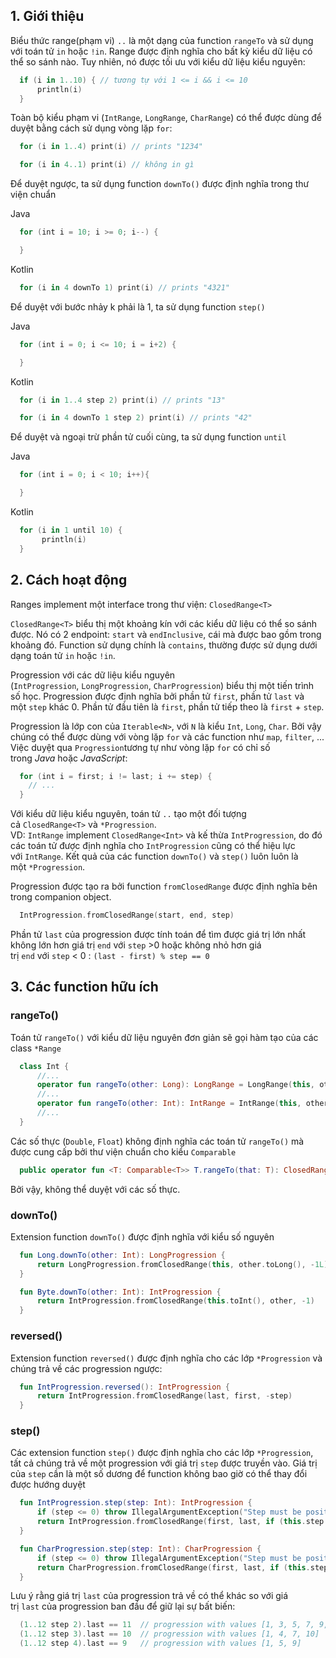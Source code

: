 1\. Giới thiệu
--------------

Biểu thức range(phạm vi) `..` là một dạng của function `rangeTo` và sử dụng với toán tử `in` hoặc `!in`. Range được định nghĩa cho bất kỳ kiểu dữ liệu có thể so sánh nào. Tuy nhiên, nó được tối ưu với kiểu dữ liệu kiểu nguyên:

```kotlin
  if (i in 1..10) { // tương tự với 1 <= i && i <= 10
      println(i)
  }

```

Toàn bộ kiểu phạm vi (`IntRange`, `LongRange`, `CharRange`) có thể được dùng để duyệt bằng cách sử dụng vòng lặp `for`:

```kotlin
  for (i in 1..4) print(i) // prints "1234"

  for (i in 4..1) print(i) // không in gì

```

Để duyệt ngược, ta sử dụng function `downTo()` được định nghĩa trong thư viện chuẩn

Java

```kotlin
  for (int i = 10; i >= 0; i--) {

  }

```

Kotlin

```kotlin
  for (i in 4 downTo 1) print(i) // prints "4321"

```

Để duyệt với bước nhảy k phải là 1, ta sử dụng function `step()`

Java

```kotlin
  for (int i = 0; i <= 10; i = i+2) {

  }

```

Kotlin

```kotlin
  for (i in 1..4 step 2) print(i) // prints "13"

  for (i in 4 downTo 1 step 2) print(i) // prints "42"

```

Để duyệt và ngoại trừ phần tử cuối cùng, ta sử dụng function `until`

Java

```kotlin
  for (int i = 0; i < 10; i++){

  }

```

Kotlin

```kotlin
  for (i in 1 until 10) {
       println(i)
  }

```

2\. Cách hoạt động
------------------------------------------------------------------------------------------------------------------

Ranges implement một interface trong thư viện: `ClosedRange<T>`

`ClosedRange<T>` biểu thị một khoảng kín với các kiểu dữ liệu có thể so sánh được. Nó có 2 endpoint: `start` và `endInclusive`, cái mà được bao gồm trong khoảng đó. Function sử dụng chính là `contains`, thường được sử dụng dưới dạng toán tử `in` hoặc `!in`.

Progression với các dữ liệu kiểu nguyên (`IntProgression`, `LongProgression`, `CharProgression`) biểu thị một tiến trình số học. Progression được định nghĩa bởi phần tử `first`, phần tử `last` và một `step` khác 0. Phần tử đầu tiên là `first`, phần tử tiếp theo là `first` + `step`.

Progression là lớp con của `Iterable<N>`, với `N` là kiểu `Int`, `Long`, `Char`. Bởi vậy chúng có thể được dùng với vòng lặp `for` và các function như `map`, `filter`, ... Việc duyệt qua `Progression`tương tự như vòng lặp `for` có chỉ số trong *Java* hoặc *JavaScript*:

```kotlin
  for (int i = first; i != last; i += step) {
    // ...
  }

```

Với kiểu dữ liệu kiểu nguyên, toán tử `..` tạo một đối tượng cả `ClosedRange<T>` và `*Progression`. VD: `IntRange` implement `ClosedRange<Int>` và kế thừa `IntProgression`, do đó các toán tử được định nghĩa cho `IntProgression` cũng có thể hiệu lực với `IntRange`. Kết quả của các function `downTo()` và `step()` luôn luôn là một `*Progression`.

Progression được tạo ra bởi function `fromClosedRange` được định nghĩa bên trong companion object.

```kotlin
  IntProgression.fromClosedRange(start, end, step)

```

Phần tử `last` của progression được tính toán để tìm được giá trị lớn nhất không lớn hơn giá trị `end` với `step` >0 hoặc không nhỏ hơn giá trị `end` với `step` < 0 : `(last - first) % step == 0`

3\. Các function hữu ích
----------------------------------------------------------------------------------------------------------------------

### rangeTo()

Toán tử `rangeTo()` với kiểu dữ liệu nguyên đơn giản sẽ gọi hàm tạo của các class `*Range`

```kotlin
  class Int {
      //...
      operator fun rangeTo(other: Long): LongRange = LongRange(this, other)
      //...
      operator fun rangeTo(other: Int): IntRange = IntRange(this, other)
      //...
  }

```

Các số thực (`Double`, `Float`) không định nghĩa các toán tử `rangeTo()` mà được cung cấp bởi thư viện chuẩn cho kiểu `Comparable`

```kotlin
  public operator fun <T: Comparable<T>> T.rangeTo(that: T): ClosedRange<T>

```

Bởi vậy, không thể duyệt với các số thực.

### downTo()

Extension function `downTo()` được định nghĩa với kiểu số nguyên

```kotlin
  fun Long.downTo(other: Int): LongProgression {
      return LongProgression.fromClosedRange(this, other.toLong(), -1L)
  }

  fun Byte.downTo(other: Int): IntProgression {
      return IntProgression.fromClosedRange(this.toInt(), other, -1)
  }

```

### reversed()

Extension function `reversed()` được định nghĩa cho các lớp `*Progression` và chúng trả về các progression ngược:

```kotlin
  fun IntProgression.reversed(): IntProgression {
      return IntProgression.fromClosedRange(last, first, -step)
  }

```

### step()

Các extension function `step()` được định nghĩa cho các lớp `*Progression`, tất cả chúng trả về một progression với giá trị `step` được truyền vào. Giá trị của `step` cần là một số dương để function không bao giờ có thể thay đổi được hướng duyệt

```kotlin
  fun IntProgression.step(step: Int): IntProgression {
      if (step <= 0) throw IllegalArgumentException("Step must be positive, was: $step")
      return IntProgression.fromClosedRange(first, last, if (this.step > 0) step else -step)
  }

  fun CharProgression.step(step: Int): CharProgression {
      if (step <= 0) throw IllegalArgumentException("Step must be positive, was: $step")
      return CharProgression.fromClosedRange(first, last, if (this.step > 0) step else -step)
  }

```

Lưu ý rằng giá trị `last` của progression trả về có thể khác so với giá trị `last` của progression ban đầu để giữ lại sự bất biến:

```kotlin
  (1..12 step 2).last == 11  // progression with values [1, 3, 5, 7, 9, 11]
  (1..12 step 3).last == 10  // progression with values [1, 4, 7, 10]
  (1..12 step 4).last == 9   // progression with values [1, 5, 9]
```